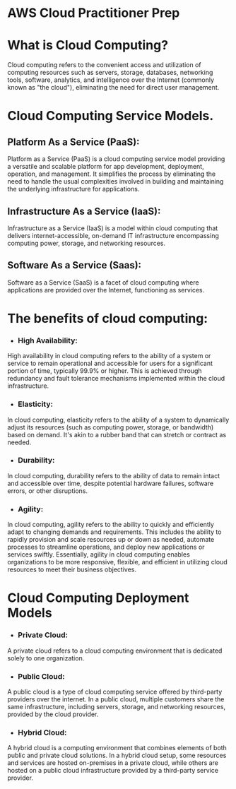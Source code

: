 # AWS Cloud Practitioner Prep

# What is Cloud Computing?

Cloud computing refers to the convenient access and utilization of computing resources such as servers, storage, databases, networking tools, software, analytics, and intelligence over the Internet (commonly known as "the cloud"), eliminating the need for direct user management.

# Cloud Computing Service Models.

## Platform As a Service (PaaS):

Platform as a Service (PaaS) is a cloud computing service model providing a versatile and scalable platform for app development, deployment, operation, and management. It simplifies the process by eliminating the need to handle the usual complexities involved in building and maintaining the underlying infrastructure for applications.

## Infrastructure As a Service (IaaS):

Infrastructure as a Service (IaaS) is a model within cloud computing that delivers internet-accessible, on-demand IT infrastructure encompassing computing power, storage, and networking resources.

## Software As a Service (Saas):

Software as a Service (SaaS) is a facet of cloud computing where applications are provided over the Internet, functioning as services.

# The benefits of cloud computing:

* ### High Availability:

High availability in cloud computing refers to the ability of a system or service to remain operational and accessible for users for a significant portion of time, typically 99.9% or higher. This is achieved through redundancy and fault tolerance mechanisms implemented within the cloud infrastructure.

* ### Elasticity:

 In cloud computing, elasticity refers to the ability of a system to dynamically adjust its resources (such as computing power, storage, or bandwidth) based on demand. It's akin to a rubber band that can stretch or contract as needed.

* ### Durability:

In cloud computing, durability refers to the ability of data to remain intact and accessible over time, despite potential hardware failures, software errors, or other disruptions.

* ### Agility:

In cloud computing, agility refers to the ability to quickly and efficiently adapt to changing demands and requirements. This includes the ability to rapidly provision and scale resources up or down as needed, automate processes to streamline operations, and deploy new applications or services swiftly. Essentially, agility in cloud computing enables organizations to be more responsive, flexible, and efficient in utilizing cloud resources to meet their business objectives.

# Cloud Computing Deployment Models

* ### Private Cloud:

A private cloud refers to a cloud computing environment that is dedicated solely to one organization.  

* ### Public Cloud:

A public cloud is a type of cloud computing service offered by third-party providers over the internet. In a public cloud, multiple customers share the same infrastructure, including servers, storage, and networking resources, provided by the cloud provider.

* ### Hybrid Cloud:

A hybrid cloud is a computing environment that combines elements of both public and private cloud solutions. In a hybrid cloud setup, some resources and services are hosted on-premises in a private cloud, while others are hosted on a public cloud infrastructure provided by a third-party service provider.
